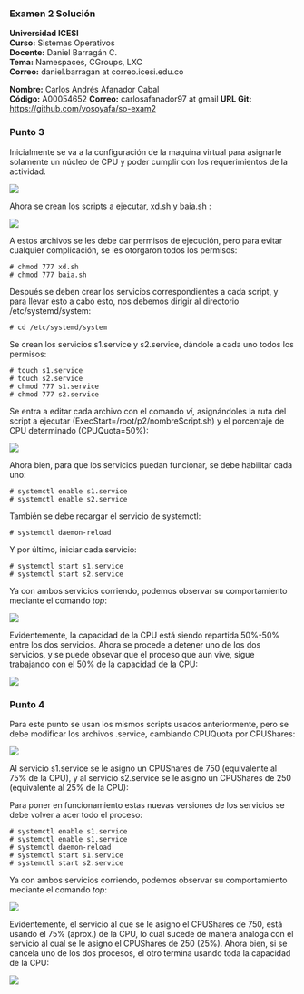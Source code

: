 ### Examen 2 Solución
**Universidad ICESI**  
**Curso:** Sistemas Operativos  
**Docente:** Daniel Barragán C.  
**Tema:** Namespaces, CGroups, LXC  
**Correo:** daniel.barragan at correo.icesi.edu.co

**Nombre:** Carlos Andrés Afanador Cabal  
**Código:** A00054652
**Correo:** carlosafanador97 at gmail
**URL Git:** https://github.com/yosoyafa/so-exam2 

### Punto 3

 Inicialmente se va a la configuración de la maquina virtual para asignarle solamente un núcleo de CPU y poder cumplir con los requerimientos de la actividad.  
 
  ![][1]
  
  Ahora se crean los scripts a ejecutar, xd.sh y baia.sh :
  
   ![][2]
   
   A estos archivos se les debe dar permisos de ejecución, pero para evitar cualquier complicación, se les otorgaron todos los permisos:
   ```
# chmod 777 xd.sh
# chmod 777 baia.sh
```
   
   Después se deben crear los servicios correspondientes a cada script, y para llevar esto a cabo esto, nos debemos dirigir al directorio /etc/systemd/system:
   
```
# cd /etc/systemd/system
```
Se crean los servicios s1.service y s2.service, dándole a cada uno todos los permisos:

```
# touch s1.service
# touch s2.service
# chmod 777 s1.service
# chmod 777 s2.service
```
Se entra a editar cada archivo con el comando _vi_, asignándoles la ruta del script a ejecutar (ExecStart=/root/p2/nombreScript.sh) y el porcentaje de CPU determinado (CPUQuota=50%):

   ![][3]
   
Ahora bien, para que los servicios puedan funcionar, se debe habilitar cada uno:
   ```
# systemctl enable s1.service
# systemctl enable s2.service
```
También se debe recargar el servicio de systemctl:

   ```
# systemctl daemon-reload
```

Y por último, iniciar cada servicio:
   ```
# systemctl start s1.service
# systemctl start s2.service
```

Ya con ambos servicios corriendo, podemos observar su comportamiento mediante el comando _top_:

   ![][4]

Evidentemente, la capacidad de la CPU está siendo repartida 50%-50% entre los dos servicios. Ahora se procede a detener uno de los dos servicios, y se puede obsevar que el proceso que aun vive, sigue trabajando con el 50% de la capacidad de la CPU:


   ![][5]
   
   
### Punto 4

Para este punto se usan los mismos scripts usados anteriormente, pero se debe modificar los archivos .service, cambiando CPUQuota por CPUShares:

   ![][6]
   
Al servicio s1.service se le asigno un CPUShares de 750 (equivalente al 75% de la CPU), y al servicio s2.service se le asigno un CPUShares de 250 (equivalente al 25% de la CPU): 

Para poner en funcionamiento estas nuevas versiones de los servicios se debe volver a acer todo el proceso:

   ```
# systemctl enable s1.service
# systemctl enable s1.service
# systemctl daemon-reload
# systemctl start s1.service
# systemctl start s2.service
```

Ya con ambos servicios corriendo, podemos observar su comportamiento mediante el comando _top_:


   ![][7]
   
Evidentemente, el servicio al que se le asigno el CPUShares de 750, está usando el 75% (aprox.) de la CPU, lo cual sucede de manera analoga con el servicio al cual se le asigno el CPUShares de 250 (25%). Ahora bien, si se cancela uno de los dos procesos, el otro termina usando toda la capacidad de la CPU:

   ![][8]
   
[1]: images/conf.png
[2]: images/1-scripts.png
[3]: images/1-servicesCPUQuota.png
[4]: images/1-top2procs.png
[5]: images/1-top1proc.png
[6]: images/2-servicesCPUShares.png
[7]: images/2-top2procs.png
[8]: images/2-top1proc.png
